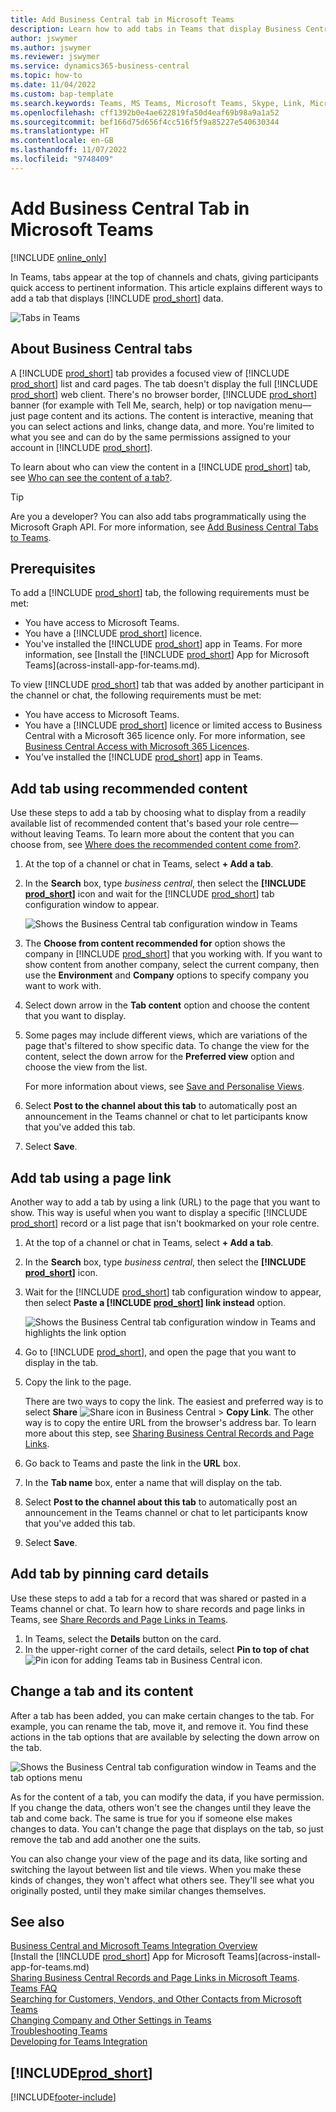 ```yaml
---
title: Add Business Central tab in Microsoft Teams
description: Learn how to add tabs in Teams that display Business Central pages.
author: jswymer
ms.author: jswymer
ms.reviewer: jswymer
ms.service: dynamics365-business-central
ms.topic: how-to
ms.date: 11/04/2022
ms.custom: bap-template
ms.search.keywords: Teams, MS Teams, Microsoft Teams, Skype, Link, Microsoft 365, collaborate, collaboration, teamwork, share records, tab
ms.openlocfilehash: cff1392b0e4ae622819fa50d4eaf69b98a9a1a52
ms.sourcegitcommit: bef166d75d656f4cc516f5f9a85227e540630344
ms.translationtype: HT
ms.contentlocale: en-GB
ms.lasthandoff: 11/07/2022
ms.locfileid: "9748409"
---
```

# <a name="add-business-central-tab-in-microsoft-teams"></a>Add Business Central Tab in Microsoft Teams

[!INCLUDE [online_only](includes/online_only.md)]

In Teams, tabs appear at the top of channels and chats, giving participants quick access to pertinent information. This article explains different ways to add a tab that displays [!INCLUDE [prod_short](includes/prod_short.md)] data.

![Tabs in Teams](media/teams-tabs-border.png)

## <a name="about-business-central-tabs"></a>About Business Central tabs

A [!INCLUDE [prod_short](includes/prod_short.md)] tab provides a focused view of [!INCLUDE [prod_short](includes/prod_short.md)] list and card pages. The tab doesn't display the full [!INCLUDE [prod_short](includes/prod_short.md)] web client. There's no browser border, [!INCLUDE [prod_short](includes/prod_short.md)] banner (for example with Tell Me, search, help) or top navigation menu&mdash;just page content and its actions. The content is interactive, meaning that you can select actions and links, change data, and more. You're limited to what you see and can do by the same permissions assigned to your account in [!INCLUDE [prod_short](includes/prod_short.md)].

To learn about who can view the content in a [!INCLUDE [prod_short](includes/prod_short.md)] tab, see [Who can see the content of a tab?](/dynamics365/business-central/teams-faq?tabs=tabs#who-can-view).

> [!TIP]
> Are you a developer? You can also add tabs programmatically using the Microsoft Graph API. For more information, see [Add Business Central Tabs to Teams](/dynamics365/business-central/dev-itpro/developer/devenv-develop-for-teams-tabs).  

## <a name="prerequisites"></a>Prerequisites

To add a [!INCLUDE [prod_short](includes/prod_short.md)] tab, the following requirements must be met:

- You have access to Microsoft Teams.
- You have a [!INCLUDE [prod_short](includes/prod_short.md)] licence.
- You've installed the [!INCLUDE [prod_short](includes/prod_short.md)] app in Teams. For more information, see [Install the [!INCLUDE [prod_short](includes/prod_short.md)] App for Microsoft Teams](across-install-app-for-teams.md).

To view [!INCLUDE [prod_short](includes/prod_short.md)] tab that was added by another participant in the channel or chat, the following requirements must be met:

- You have access to Microsoft Teams.
- You have a [!INCLUDE [prod_short](includes/prod_short.md)] licence or limited access to Business Central with a Microsoft 365 licence only. For more information, see [Business Central Access with Microsoft 365 Licences](admin-access-with-m365-license.md).
- You've installed the [!INCLUDE [prod_short](includes/prod_short.md)] app in Teams.

## <a name="add-tab-using-recommended-content"></a>Add tab using recommended content

Use these steps to add a tab by choosing what to display from a readily available list of recommended content that's based your role centre&mdash;without leaving Teams. To learn more about the content that you can choose from, see [Where does the recommended content come from?](/dynamics365/business-central/teams-faq?tabs=tabs#where-does-the-recommended-content-come-from).

1. At the top of a channel or chat in Teams, select **+ Add a tab**.
2. In the **Search** box, type *business central*, then select the **[!INCLUDE [prod_short](includes/prod_short.md)]** icon and wait for the [!INCLUDE [prod_short](includes/prod_short.md)] tab configuration window to appear.

   ![Shows the Business Central tab configuration window in Teams](media/teams-bc-tab-config-window.png)

3. The **Choose from content recommended for** option shows the company in [!INCLUDE [prod_short](includes/prod_short.md)] that you working with. If you want to show content from another company, select the current company, then use the **Environment** and **Company** options to specify company you want to work with.
4. Select down arrow in the **Tab content** option and choose the content that you want to display.

   <!-- The list shows all pages that are bookmarked on your role center in [!INCLUDE [prod_short](includes/prod_short.md)]. To learn more about the content that you can choose from, see [Where does the recommended content come from?](teams-faq.md#recommended-content).-->
5. Some pages may include different views, which are variations of the page that's filtered to show specific data. To change the view for the content, select the down arrow for the **Preferred view** option and choose the view from the list.

   For more information about views, see [Save and Personalise Views](ui-views.md).
6. Select **Post to the channel about this tab** to automatically post an announcement in the Teams channel or chat to let participants know that you've added this tab.
7. Select **Save**.

## <a name="add-tab-using-a-page-link"></a>Add tab using a page link

Another way to add a tab by using a link (URL) to the page that you want to show. This way is useful when you want to display a specific [!INCLUDE [prod_short](includes/prod_short.md)] record or a list page that isn't bookmarked on your role centre.

1. At the top of a channel or chat in Teams, select **+ Add a tab**.
2. In the **Search** box, type *business central*, then select the **[!INCLUDE [prod_short](includes/prod_short.md)]** icon.
3. Wait for the [!INCLUDE [prod_short](includes/prod_short.md)] tab configuration window to appear, then select **Paste a [!INCLUDE [prod_short](includes/prod_short.md)] link instead** option.

   ![Shows the Business Central tab configuration window in Teams and highlights the link option](media/teams-bc-tab-config-window-page-link.png)
4. Go to [!INCLUDE [prod_short](includes/prod_short.md)], and open the page that you want to display in the tab.
5. Copy the link to the page.

   There are two ways to copy the link. The easiest and preferred way is to select **Share** ![Share icon in Business Central](media/share-icon.png) > **Copy Link**. The other way is to copy the entire URL from the browser's address bar. To learn more about this step, see [Sharing Business Central Records and Page Links](across-working-with-teams.md).

6. Go back to Teams and paste the link in the **URL** box.
7. In the **Tab name** box, enter a name that will display on the tab.
8. Select **Post to the channel about this tab** to automatically post an announcement in the Teams channel or chat to let participants know that you've added this tab.
9. Select **Save**.

## <a name="add-tab-by-pinning-card-details"></a>Add tab by pinning card details

Use these steps to add a tab for a record that was shared or pasted in a Teams channel or chat. To learn how to share records and page links in Teams, see [Share Records and Page Links in Teams](across-working-with-teams.md).

1. In Teams, select the **Details** button on the card.
2. In the upper-right corner of the card details, select **Pin to top of chat** ![Pin icon for adding Teams tab in Business Central](media/pin-teams.png) icon.

## <a name="change-a-tab-and-its-content"></a>Change a tab and its content

After a tab has been added, you can make certain changes to the tab. For example, you can rename the tab, move it, and remove it. You find these actions in the tab options that are available by selecting the down arrow on the tab.

![Shows the Business Central tab configuration window in Teams and the tab options menu](media/teams-bc-tab-config-window-options.png)

As for the content of a tab, you can modify the data, if you have permission. If you change the data, others won't see the changes until they leave the tab and come back. The same is true for you if someone else makes changes to data. You can't change the page that displays on the tab, so just remove the tab and add another one the suits.

You can also change your view of the page and its data, like sorting and switching the layout between list and tile views. When you make these kinds of changes, they won't affect what others see. They'll see what you originally posted, until they make similar changes themselves.

## <a name="see-also"></a>See also 

[Business Central and Microsoft Teams Integration Overview](across-teams-overview.md)  
[Install the [!INCLUDE [prod_short](includes/prod_short.md)] App for Microsoft Teams](across-install-app-for-teams.md)  
[Sharing Business Central Records and Page Links in Microsoft Teams](across-working-with-teams.md).
[Teams FAQ](teams-faq.md)  
[Searching for Customers, Vendors, and Other Contacts from Microsoft Teams](across-search-contacts-teams.md)  
[Changing Company and Other Settings in Teams](across-teams-settings.md)  
[Troubleshooting Teams](admin-teams-troubleshooting.md)  
[Developing for Teams Integration](/dynamics365/business-central/dev-itpro/developer/devenv-develop-for-teams)  

## [!INCLUDE[prod_short](includes/free_trial_md.md)]  

[!INCLUDE[footer-include](includes/footer-banner.md)]

